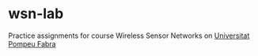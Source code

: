 # wsn-lab
Practice assignments for course Wireless Sensor Networks on [Universitat Pompeu Fabra](https://www.upf.edu/en/)
